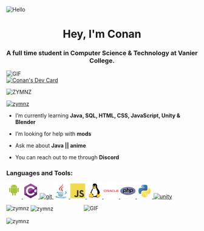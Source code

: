 
<img src="https://aniyuki.com/wp-content/uploads/2022/08/aniyuki-hello-25.gif" alt="Hello" width="600px">

<h1 align="center">Hey, I'm Conan</h1>
<h3 align="center">A full time student in Computer Science & Technology at Vanier College.</h3>
<img align="right" alt="GIF"  width="600" src="https://c.tenor.com/_ddSsFirCcUAAAAd/shinobu.gif">
<a href="https://app.daily.dev/Conan_7x"><img src="https://api.daily.dev/devcards/8643bff095954ccf91a913f3cc3f5a84.png?r=bfl" width="400" alt="Conan's Dev Card"/></a>
<p align="left"> <img src="https://komarev.com/ghpvc/?username=ZYMNZ-ca&label=Profile%20views&color=77008f&style=plastic" alt="ZYMNZ" /> </p>


<p align="left"> <a href="https://github.com/ryo-ma/github-profile-trophy"><img src="https://github-profile-trophy.vercel.app/?username=zymnz" alt="zymnz" /></a> </p>

<!-- I’m currently working on. -->

- I’m currently learning **Java, SQL, HTML, CSS, JavaScript, Unity & Blender**

<!-- I’m looking to collaborate on .** -->

- I’m looking for help with **mods**

- Ask me about **Java || anime**

<!-- Fun fact **.** -->

- You can reach out to me through **Discord**

<!-- <h3 align="left">Connect with me:</h3>
<p align="left">
</p> -->


<h3 align="left">Languages and Tools:</h3>
<p align="left"> <a href="https://developer.android.com" target="_blank" rel="noreferrer"> <img src="https://raw.githubusercontent.com/devicons/devicon/master/icons/android/android-original-wordmark.svg" alt="android" width="40" height="40"/> </a> <a href="https://www.w3schools.com/cs/" target="_blank" rel="noreferrer"> <img src="https://raw.githubusercontent.com/devicons/devicon/master/icons/csharp/csharp-original.svg" alt="csharp" width="40" height="40"/> </a> <a href="https://git-scm.com/" target="_blank" rel="noreferrer"> <img src="https://www.vectorlogo.zone/logos/git-scm/git-scm-icon.svg" alt="git" width="40" height="40"/> </a> <a href="https://www.java.com" target="_blank" rel="noreferrer"> <img src="https://raw.githubusercontent.com/devicons/devicon/master/icons/java/java-original.svg" alt="java" width="40" height="40"/> </a> <a href="https://developer.mozilla.org/en-US/docs/Web/JavaScript" target="_blank" rel="noreferrer"> <img src="https://raw.githubusercontent.com/devicons/devicon/master/icons/javascript/javascript-original.svg" alt="javascript" width="40" height="40"/> </a> <a href="https://www.linux.org/" target="_blank" rel="noreferrer"> <img src="https://raw.githubusercontent.com/devicons/devicon/master/icons/linux/linux-original.svg" alt="linux" width="40" height="40"/> </a> <a href="https://www.oracle.com/" target="_blank" rel="noreferrer"> <img src="https://raw.githubusercontent.com/devicons/devicon/master/icons/oracle/oracle-original.svg" alt="oracle" width="40" height="40"/> </a> <a href="https://www.php.net" target="_blank" rel="noreferrer"> <img src="https://raw.githubusercontent.com/devicons/devicon/master/icons/php/php-original.svg" alt="php" width="40" height="40"/> </a> <a href="https://www.python.org" target="_blank" rel="noreferrer"> <img src="https://raw.githubusercontent.com/devicons/devicon/master/icons/python/python-original.svg" alt="python" width="40" height="40"/> </a> <a href="https://unity.com/" target="_blank" rel="noreferrer"> <img src="https://www.vectorlogo.zone/logos/unity3d/unity3d-icon.svg" alt="unity" width="40" height="40"/> </a> </p>


<img align="right" alt="GIF"  width="300" src="https://media.tenor.com/Mf7U-S1qsesAAAAC/chillin-anime.gif">


<p><img align="left" src="https://github-readme-stats.vercel.app/api/top-langs?username=zymnz&show_icons=true&title_color=000000&bg_color=ffffff&locale=en&layout=compact" alt="zymnz" /></p>

<p>&nbsp;<img align="center" src="https://github-readme-stats.vercel.app/api?username=zymnz&show_icons=true&theme=tokyonight&title_color=000000&bg_color=ffffff&locale=en" alt="zymnz" /></p>

<p><img align="center" src="https://github-readme-streak-stats.herokuapp.com/?user=zymnz&theme=default" alt="zymnz" /></p>



<!---
ZYMNZ/ZYMNZ is a ✨ special ✨ repository because its `README.md` (this file) appears on your GitHub profile.
You can click the Preview link to take a look at your changes.
--->
